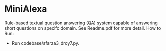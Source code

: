 # MiniAlexa
 Rule-based textual question answering (QA) system capable of answering short questions on specifc domain.
 See Readme.pdf for more detail.
 How to Run:
 - Run codebase/sfarza3_droy7.py.
